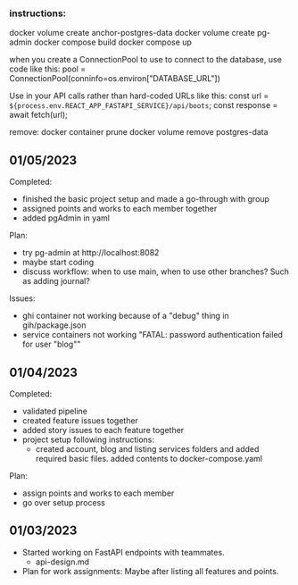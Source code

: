 ### instructions:

docker volume create anchor-postgres-data
docker volume create pg-admin
docker compose build
docker compose up

when you create a ConnectionPool to use to connect to the database, use code like this:
pool = ConnectionPool(conninfo=os.environ["DATABASE_URL"])

Use in your API calls rather than hard-coded URLs like this:
const url = `${process.env.REACT_APP_FASTAPI_SERVICE}/api/boots`;
const response = await fetch(url);

remove:
docker container prune
docker volume remove postgres-data

## 01/05/2023

Completed:

- finished the basic project setup and made a go-through with group
- assigned points and works to each member together
- added pgAdmin in yaml

Plan:

- try pg-admin at http://localhost:8082
- maybe start coding
- discuss workflow: when to use main, when to use other branches? Such as adding journal?

Issues:

- ghi container not working because of a "debug" thing in gih/package.json
- service containers not working "FATAL: password authentication failed for user "blog""

## 01/04/2023

Completed:

- validated pipeline
- created feature issues together
- added story issues to each feature together
- project setup following instructions:
  - created account, blog and listing services folders and added required basic files. added contents to docker-compose.yaml

Plan:

- assign points and works to each member
- go over setup process

## 01/03/2023

- Started working on FastAPI endpoints with teammates.
  - api-design.md
- Plan for work assignments: Maybe after listing all features and points.
